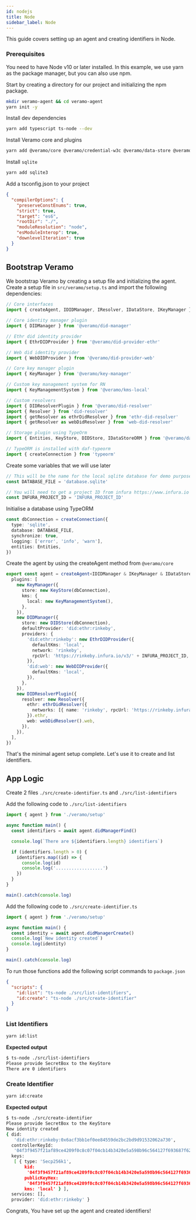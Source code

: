 ```yaml
---
id: nodejs
title: Node
sidebar_label: Node
---
```


This guide covers setting up an agent and creating identifiers in Node.

### Prerequisites

You need to have Node v10 or later installed. In this example, we use yarn as the package manager, but you can also use npm.

Start by creating a directory for our project and initializing the npm package.

```bash
mkdir veramo-agent && cd veramo-agent
yarn init -y
```

Install dev dependencies

```bash
yarn add typescript ts-node --dev
```

Install Veramo core and plugins

```bash
yarn add @veramo/core @veramo/credential-w3c @veramo/data-store @veramo/did-manager @veramo/did-provider-ethr @veramo/did-provider-web @veramo/did-resolver @veramo/key-manager @veramo/kms-local ethr-did-resolver web-did-resolver
```

Install `sqlite`

```bash
yarn add sqlite3
```

Add a tsconfig.json to your project

```json
{
  "compilerOptions": {
    "preserveConstEnums": true,
    "strict": true,
    "target": "es6",
    "rootDir": "./",
    "moduleResolution": "node",
    "esModuleInterop": true,
    "downlevelIteration": true
  }
}
```

## Bootstrap Veramo

We bootstrap Veramo by creating a setup file and initializing the agent. Create a setup file in `src/veramo/setup.ts` and import the following dependencies:

```ts
// Core interfaces
import { createAgent, IDIDManager, IResolver, IDataStore, IKeyManager } from '@veramo/core'

// Core identity manager plugin
import { DIDManager } from '@veramo/did-manager'

// Ethr did identity provider
import { EthrDIDProvider } from '@veramo/did-provider-ethr'

// Web did identity provider
import { WebDIDProvider } from '@veramo/did-provider-web'

// Core key manager plugin
import { KeyManager } from '@veramo/key-manager'

// Custom key management system for RN
import { KeyManagementSystem } from '@veramo/kms-local'

// Custom resolvers
import { DIDResolverPlugin } from '@veramo/did-resolver'
import { Resolver } from 'did-resolver'
import { getResolver as ethrDidResolver } from 'ethr-did-resolver'
import { getResolver as webDidResolver } from 'web-did-resolver'

// Storage plugin using TypeOrm
import { Entities, KeyStore, DIDStore, IDataStoreORM } from '@veramo/data-store'

// TypeORM is installed with daf-typeorm
import { createConnection } from 'typeorm'
```

Create some variables that we will use later

```ts
// This will be the name for the local sqlite database for demo purposes
const DATABASE_FILE = 'database.sqlite'

// You will need to get a project ID from infura https://www.infura.io
const INFURA_PROJECT_ID = 'INFURA_PROJECT_ID'
```

Initialise a database using TypeORM

```ts
const dbConnection = createConnection({
  type: 'sqlite',
  database: DATABASE_FILE,
  synchronize: true,
  logging: ['error', 'info', 'warn'],
  entities: Entities,
})
```

Create the agent by using the createAgent method from `@veramo/core`

```ts
export const agent = createAgent<IDIDManager & IKeyManager & IDataStore & IDataStoreORM & IResolver>({
  plugins: [
    new KeyManager({
      store: new KeyStore(dbConnection),
      kms: {
        local: new KeyManagementSystem(),
      },
    }),
    new DIDManager({
      store: new DIDStore(dbConnection),
      defaultProvider: 'did:ethr:rinkeby',
      providers: {
        'did:ethr:rinkeby': new EthrDIDProvider({
          defaultKms: 'local',
          network: 'rinkeby',
          rpcUrl: 'https://rinkeby.infura.io/v3/' + INFURA_PROJECT_ID,
        }),
        'did:web': new WebDIDProvider({
          defaultKms: 'local',
        }),
      },
    }),
    new DIDResolverPlugin({
      resolver: new Resolver({
        ethr: ethrDidResolver({
          networks: [{ name: 'rinkeby', rpcUrl: 'https://rinkeby.infura.io/v3/' + INFURA_PROJECT_ID }],
        }).ethr,
        web: webDidResolver().web,
      }),
    }),
  ],
})
```

That's the minimal agent setup complete. Let's use it to create and list identifiers.

## App Logic

Create 2 files `./src/create-identifier.ts` and `./src/list-identifiers`

Add the following code to `./src/list-identifiers`

```ts
import { agent } from './veramo/setup'

async function main() {
  const identifiers = await agent.didManagerFind()

  console.log(`There are ${identifiers.length} identifiers`)

  if (identifiers.length > 0) {
    identifiers.map((id) => {
      console.log(id)
      console.log('..................')
    })
  }
}

main().catch(console.log)
```

Add the following code to `./src/create-identifier.ts`

```ts
import { agent } from './veramo/setup'

async function main() {
  const identity = await agent.didManagerCreate()
  console.log(`New identity created`)
  console.log(identity)
}

main().catch(console.log)
```

To run those functions add the following script commands to `package.json`

```json
{
  "scripts": {
    "id:list": "ts-node ./src/list-identifiers",
    "id:create": "ts-node ./src/create-identifier"
  }
}
```

### List Identifiers

```bash
yarn id:list
```

**Expected output**

```bash
$ ts-node ./src/list-identifiers
Please provide SecretBox to the KeyStore
There are 0 identifiers
```

### Create Identifier

```bash
yarn id:create
```

**Expected output**

```bash
$ ts-node ./src/create-identifier
Please provide SecretBox to the KeyStore
New identity created
{ did:
   'did:ethr:rinkeby:0x6acf3bb1ef0ee84559de2bc2bd9d91532062a730',
  controllerKeyId:
   '04f3f9457f21af89ce4209f0c8c07f04cb14b3420e5a598b96c564127f693687f6273ed52896c91d59b443f260a34e37742f8f35a1a6beafa08ccbc66df363bd44',
  keys:
   [ { type: 'Secp256k1',
       kid:
        '04f3f9457f21af89ce4209f0c8c07f04cb14b3420e5a598b96c564127f693687f6273ed52896c91d59b443f260a34e37742f8f35a1a6beafa08ccbc66df363bd44',
       publicKeyHex:
        '04f3f9457f21af89ce4209f0c8c07f04cb14b3420e5a598b96c564127f693687f6273ed52896c91d59b443f260a34e37742f8f35a1a6beafa08ccbc66df363bd44',
       kms: 'local' } ],
  services: [],
  provider: 'did:ethr:rinkeby' }
```

Congrats, You have set up the agent and created identifiers!
